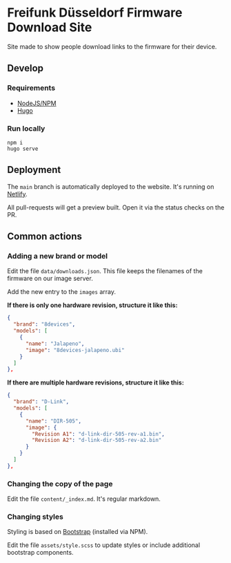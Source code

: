 # Freifunk Düsseldorf Firmware Download Site

Site made to show people download links to the firmware for their device.

## Develop

### Requirements

- [NodeJS/NPM](https://nodejs.org/)
- [Hugo](https://gohugo.io/getting-started/installing/)

### Run locally

```
npm i
hugo serve
```

## Deployment

The `main` branch is automatically deployed to the website. It's running on [Netlify](https://www.netlify.com/).

All pull-requests will get a preview built. Open it via the status checks on the PR.

## Common actions

### Adding a new brand or model

Edit the file `data/downloads.json`. This file keeps the filenames of the firmware on our image server.

Add the new entry to the `images` array.

**If there is only one hardware revision, structure it like this:**
```json
{
  "brand": "8devices",
  "models": [
    {
      "name": "Jalapeno",
      "image": "8devices-jalapeno.ubi"
    }
  ]
},
```

**If there are multiple hardware revisions, structure it like this:**
```json
{
  "brand": "D-Link",
  "models": [
    {
      "name": "DIR-505",
      "image": {
        "Revision A1": "d-link-dir-505-rev-a1.bin",
        "Revision A2": "d-link-dir-505-rev-a2.bin"
      }
    }
  ]
},
```

### Changing the copy of the page

Edit the file `content/_index.md`. It's regular markdown.

### Changing styles

Styling is based on [Bootstrap](https://getbootstrap.com/docs/4.5/getting-started/introduction/) (installed via NPM).

Edit the file `assets/style.scss` to update styles or include additional bootstrap components.
